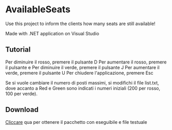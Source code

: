# AvailableSeats
Use this project to inform the clients how many seats are still available! 

Made with .NET application on Visual Studio

## Tutorial
Per diminuire il rosso, premere il pulsante D
Per aumentare il rosso, premere il pulsante e
Per diminuire il verde, premere il pulsante J
Per aumentare il verde, premere il pulsante U
Per chiudere l'applicazione, premere Esc

Se si vuole cambiare il numero di posti massimi, si modifichi il file list.txt, dove accanto a Red e Green sono indicati i numeri iniziali (200 per rosso, 100 per verde).

## Download
[Cliccare]("https://github.com/DanieleGalli14/AvailableSeats/raw/main/Available%20Seats/Available%20Seats.zip") qua per ottenere il pacchetto con eseguibile e file testuale 


